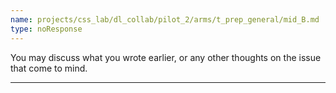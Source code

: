 ```yaml
---
name: projects/css_lab/dl_collab/pilot_2/arms/t_prep_general/mid_B.md
type: noResponse
---
```


You may discuss what you wrote earlier, or any other thoughts on the issue that come to mind.

---
